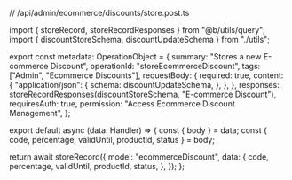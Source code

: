 // /api/admin/ecommerce/discounts/store.post.ts

import { storeRecord, storeRecordResponses } from "@b/utils/query";
import { discountStoreSchema, discountUpdateSchema } from "./utils";

export const metadata: OperationObject = {
  summary: "Stores a new E-commerce Discount",
  operationId: "storeEcommerceDiscount",
  tags: ["Admin", "Ecommerce Discounts"],
  requestBody: {
    required: true,
    content: {
      "application/json": {
        schema: discountUpdateSchema,
      },
    },
  },
  responses: storeRecordResponses(discountStoreSchema, "E-commerce Discount"),
  requiresAuth: true,
  permission: "Access Ecommerce Discount Management",
};

export default async (data: Handler) => {
  const { body } = data;
  const { code, percentage, validUntil, productId, status } = body;

  return await storeRecord({
    model: "ecommerceDiscount",
    data: {
      code,
      percentage,
      validUntil,
      productId,
      status,
    },
  });
};
